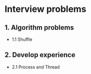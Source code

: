 # Interview problems

## 1. Algorithm problems

* 1.1 Shuffle 

## 2. Develop experience

* 2.1 Process and Thread


